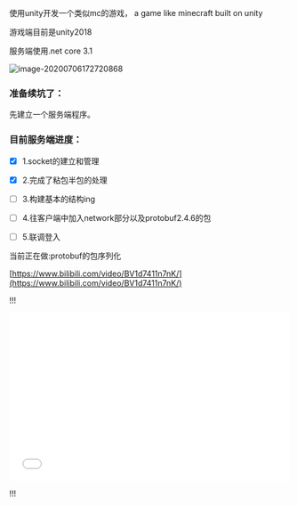 使用unity开发一个类似mc的游戏， a game like minecraft built on unity

游戏端目前是unity2018

服务端使用.net core 3.1

![image-20200706172720868](http://tuchuang.hanbaoaaa.xyz/image-20200706172720868.png)

### 准备续坑了：

先建立一个服务端程序。

### 目前服务端进度：

- [x] 1.socket的建立和管理
- [x] 2.完成了粘包半包的处理
- [ ] 3.构建基本的结构ing
- [ ] 4.往客户端中加入network部分以及protobuf2.4.6的包
- [ ] 5.联调登入



当前正在做:protobuf的包序列化

[https://www.bilibili.com/video/BV1d7411n7nK/](https://www.bilibili.com/video/BV1d7411n7nK/)

!!!

<div style="position: relative; padding: 30% 45%;">
<iframe src="//player.bilibili.com/player.html?aid=86810765&cid=148349605&page=1&as_wide=1&high_quality=1&danmaku=" scrolling="no" border="0" frameborder="no" framespacing="0" allowfullscreen="true" style="position: absolute; width: 100%; height: 100%; left: 0; top: 0;"> </iframe>
</div>


!!!

